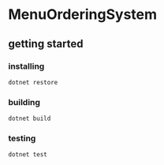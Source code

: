# MenuOrderingSystem

## getting started

### installing

```
dotnet restore
```

### building

```
dotnet build
```

### testing

```
dotnet test
```